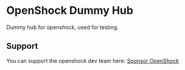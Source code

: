 # OpenShock Dummy Hub

Dummy hub for openshock, used for testing.

## Support

You can support the openshock dev team here: [Sponsor OpenShock](https://github.com/sponsors/OpenShock)
